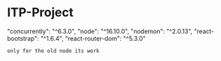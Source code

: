 # ITP-Project

 "concurrently": "^6.3.0",
    "node": "^16.10.0",
    "nodemon": "^2.0.13",
    "react-bootstrap": "^1.6.4",
    "react-router-dom": "^5.3.0"
    
    only for the old node its work
